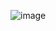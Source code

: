 ![image](https://user-images.githubusercontent.com/69719886/188622772-a226fcc6-350e-4e06-bb13-a8e66c6d14c7.png)
